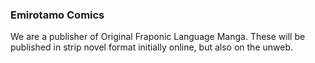 ### Emirotamo Comics
We are a publisher of Original Fraponic Language Manga. These will be published in strip novel format initially online, but also on the unweb.
